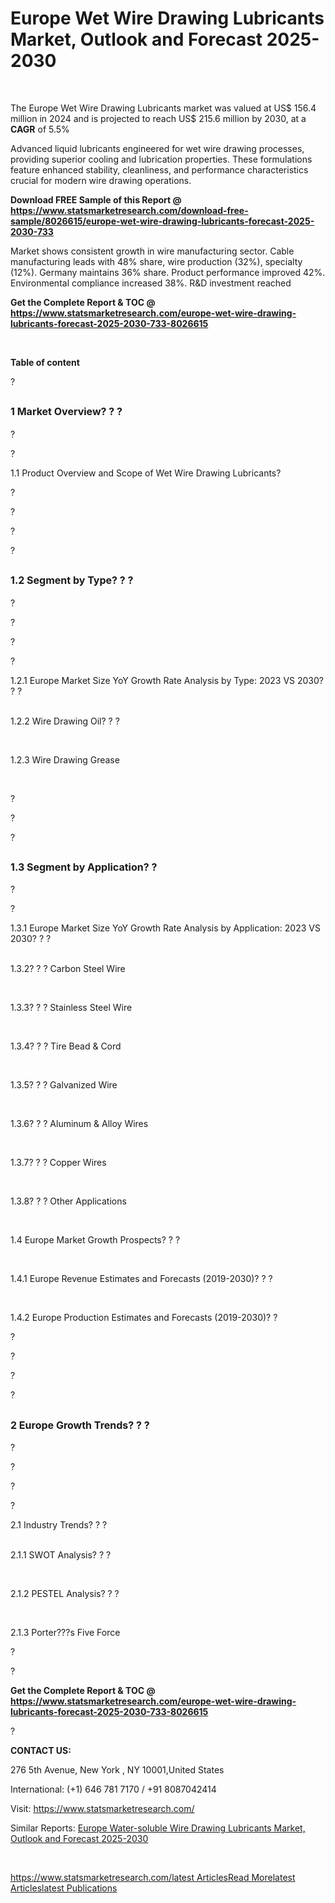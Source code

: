 <h1>Europe Wet Wire Drawing Lubricants Market, Outlook and Forecast 2025-2030</h1><br/><p>The Europe Wet Wire Drawing Lubricants market was valued at US$ 156.4 million in 2024 and is projected to reach US$ 215.6 million by 2030, at a <strong>CAGR</strong> of 5.5%</p>
 
 
 
 <p>Advanced liquid lubricants engineered for wet wire drawing processes, providing superior cooling and lubrication properties. These formulations feature enhanced stability, cleanliness, and performance characteristics crucial for modern wire drawing operations.</p>
 
 
 
 <p><strong>Download FREE Sample of this Report @ <a href="https://www.statsmarketresearch.com/download-free-sample/8026615/europe-wet-wire-drawing-lubricants-forecast-2025-2030-733">https://www.statsmarketresearch.com/download-free-sample/8026615/europe-wet-wire-drawing-lubricants-forecast-2025-2030-733</a></strong></p>
 
 
 
 <p>Market shows consistent growth in wire manufacturing sector. Cable manufacturing leads with 48% share, wire production (32%), specialty (12%). Germany maintains 36% share. Product performance improved 42%. Environmental compliance increased 38%. R&D investment reached</p>
 
 
 
 <div><b>Get the Complete Report & TOC @ <a href="https://www.statsmarketresearch.com/europe-wet-wire-drawing-lubricants-forecast-2025-2030-733-8026615">https://www.statsmarketresearch.com/europe-wet-wire-drawing-lubricants-forecast-2025-2030-733-8026615</a></b></div>
 
 
 
 <p><br />
 
 <b>Table of content</b></p>
 
 
 
 <p>? </p>
 
 
 
 <h2><span style="font-size:16px"><strong>1 Market Overview? ? ? </strong></span></h2>
 
 
 
 <p>? </p>
 
 
 
 <p>? </p>
 
 
 
 <p>1.1 Product Overview and Scope of Wet Wire Drawing Lubricants? </p>
 
 
 
 <p>? </p>
 
 
 
 <p>? </p>
 
 
 
 <p>? </p>
 
 
 
 <p>? </p>
 
 
 
 <h2><strong><span style="font-size:16px">1.2 Segment by Type? ? ? </span></strong></h2>
 
 
 
 <p>? </p>
 
 
 
 <p>? </p>
 
 
 
 <p>? </p>
 
 
 
 <p>? </p>
 
 
 
 <p>1.2.1 Europe Market Size YoY Growth Rate Analysis by Type: 2023 VS 2030? ? ? <br />
 
 <br />
 
 1.2.2 Wire Drawing Oil? ? ? <br />
 
 <br />
 
 1.2.3 Wire Drawing Grease<br />
 
 <br />
 
 ? </p>
 
 
 
 <p>? </p>
 
 
 
 <p>? </p>
 
 
 
 <h2><span style="font-size:16px"><strong>1.3 Segment by Application? ? </strong></span></h2>
 
 
 
 <p>? </p>
 
 
 
 <p>? </p>
 
 
 
 <p>1.3.1 Europe Market Size YoY Growth Rate Analysis by Application: 2023 VS 2030? ? ? <br />
 
 <br />
 
 1.3.2? ? ? Carbon Steel Wire<br />
 
 <br />
 
 1.3.3? ? ? Stainless Steel Wire<br />
 
 <br />
 
 1.3.4? ? ? Tire Bead & Cord<br />
 
 <br />
 
 1.3.5? ? ? Galvanized Wire<br />
 
 <br />
 
 1.3.6? ? ? Aluminum & Alloy Wires<br />
 
 <br />
 
 1.3.7? ? ? Copper Wires<br />
 
 <br />
 
 1.3.8? ? ? Other Applications<br />
 
 <br />
 
 1.4 Europe Market Growth Prospects? ? ? <br />
 
 <br />
 
 1.4.1 Europe Revenue Estimates and Forecasts (2019-2030)? ? ? <br />
 
 <br />
 
 1.4.2 Europe Production Estimates and Forecasts (2019-2030)? ? </p>
 
 
 
 <p>? </p>
 
 
 
 <p>? </p>
 
 
 
 <p>? </p>
 
 
 
 <p>? </p>
 
 
 
 <h2><span style="font-size:16px"><strong>2 Europe Growth Trends? ? ? </strong></span></h2>
 
 
 
 <p>? </p>
 
 
 
 <p>? </p>
 
 
 
 <p>? </p>
 
 
 
 <p>? </p>
 
 
 
 <p>2.1 Industry Trends? ? ? <br />
 
 <br />
 
 2.1.1 SWOT Analysis? ? ? <br />
 
 <br />
 
 2.1.2 PESTEL Analysis? ? ? <br />
 
 <br />
 
 2.1.3 Porter???s Five Force</p>
 
 
 
 <p>? </p>
 
 
 
 <p>? </p>
 
 
 
 <div><b>Get the Complete Report & TOC @ <a href="https://www.statsmarketresearch.com/europe-wet-wire-drawing-lubricants-forecast-2025-2030-733-8026615">https://www.statsmarketresearch.com/europe-wet-wire-drawing-lubricants-forecast-2025-2030-733-8026615</a></b></div>
 
 
 
 <p>? </p>
 
 
 
 <p><b>CONTACT US:</b><br />
 
 276 5th Avenue, New York , NY 10001,United States<br />
 
 International: (+1) 646 781 7170 / +91 8087042414<br />
 
 Visit: <a href="https://www.statsmarketresearch.com/">https://www.statsmarketresearch.com/</a><br />
 
 Similar Reports: <a href="https://www.statsmarketresearch.com/europe-wet-wire-drawing-lubricants-forecast-2025-2030-733-8026615">Europe Water-soluble Wire Drawing Lubricants Market, Outlook and Forecast 2025-2030</a><br />
 
 <br />
 
 <a href="https://gyeongbokgung.com">https://www.statsmarketresearch.com/</a><a href="https://hallyeomaritime.com">latest Articles</a><a href="https://jingwansa.com">Read More</a><a href="https://nguoiviet.jp/">latest Articles</a><a href="https://www.intelmarketresearch.com/">latest Publications</a></p>